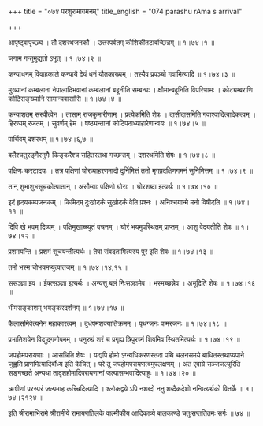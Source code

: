 +++
title = "०७४ परशुरामागमनम्"
title_english = "074 parashu rAma s arrival"

+++


आपृष्ट्वापृच्छ्य । तौ दशरथजनकौ । उत्तरपर्वतम् कौशिकीतटावच्छिन्नम्  ॥ 
१।७४।१  ॥   

  

जगाम गन्तुमुद्यतो ऽभूत्  ॥  १।७४।२  ॥   

  

कन्याधनम् विवाहकाले कन्यायै देयं धनं यौतकाख्यम् । तस्यैव प्रपञ्चो
गवामित्यादि  ॥  १।७४।३  ॥   

  

मुख्यानां कम्बलानां नेपालादिभवानां कम्बलानां बहूनीति सम्बन्धः ।
क्षौमान्बहूनिति विपरिणामः । कोट्यम्बराणि कोटिसङ्ख्यानि सामान्यवासांसि  ॥ 
१।७४।४  ॥   

  

कन्याशतम् सस्वीत्वेन । तासाम् राजकुमारीणाम् । प्रत्येकमिति शेषः ।
दासीदासमिति गवाश्वादित्वादेकत्वम् । हिरण्यम् रजतम् । सुवर्णम् हेम ।
षष्ठ्यन्तानां कोटिपदाध्याहारेणान्वयः  ॥  १।७४।५  ॥   

  

पार्थिवम् दशरथम्  ॥  १।७४।६,७  ॥   

  

बलैश्चतुरङ्गैरनुगैः किङ्करैश्च सहितस्तथा गच्छन्तम् । दशरथमिति शेषः  ॥ 
१।७४।८  ॥   

  

पक्षिणः करटादयः । तत्र पक्षिणां घोरव्याहरणमादौ दुर्निमित्तं ततो
मृगप्रदक्षिणगमनं सुनिमित्तम्  ॥  १।७४।९  ॥   

  

तान् शुभाशुभसूचकोत्पातान् । असौम्याः पक्षिणो घोराः । घोरशब्दा इत्यर्थः
 ॥  १।७४।१०  ॥   

  

इदं हृदयकम्पजनकम् । किमिदम् दुःखोदर्कं सुखोदर्कं वेति प्रश्नः ।
अनिश्चयान्मे मनो विषीदति  ॥  १।७४।११  ॥   

  

दिवि खे भवम् दिव्यम् । पक्षिमुखाच्च्युतं वचनम् । घोरं भयमुपस्थितम्
प्राप्तम् । आशु वेदयतीति शेषः  ॥  १।७४।१२  ॥   

  

प्रशमयन्ति । प्रशमं सूचयन्तीत्यर्थः । तेषां संवदतामित्यस्य पुर इति शेषः
 ॥  १।७४।१३  ॥   

  

तमो भस्म चोभयमप्युत्पातजम्  ॥  १।७४।१४,१५  ॥   

  

ससञ्ज्ञा इव । ईषत्सञ्ज्ञा इत्यर्थः । अन्यत्तु बलं निःसञ्ज्ञमेव ।
भस्मच्छन्नेव । अभूदिति शेषः  ॥  १।७४।१६  ॥   

  

भीमसङ्काशम् भयङ्करदर्शनम्  ॥  १।७४।१७  ॥   

  

कैलासमिवेत्यनेन महाकारत्वम् । दुर्धर्षमशक्यातिक्रमम् । पृथग्जनः पामरजनः
 ॥  १।७४।१८  ॥   

  

प्रभातिशयेन विद्युद्गणोपमम् । धनुरुग्रं शरं च प्रगृह्य त्रिपुरघ्नं
शिवमिव स्थितमित्यर्थः  ॥  १।७४।१९  ॥   

  

जपहोमपरायणाः । आसन्निति शेषः । यद्यपि होमो ऽग्न्यधिकरणस्तदा पथि चलनसमये
बाधितस्तथाप्यपाने जुह्वति प्राणमित्यादिर्बोध्य इति केचित् । परे तु
जपहोमपरायणत्वमुपलक्षणम् । अत एवाग्रे सञ्जजल्पुरिति सङ्गच्छते अन्यथा
तादृशहोमादिपरायणानां जल्पासम्भवादित्याहुः  ॥  १।७४।२०  ॥   

  

ऋषीणां परस्परं जल्पमाह कच्चिदित्यादि । श्लोकद्वये ऽपि नशब्दो ननु
शब्दैकदेशो नन्वित्यर्थको वितर्के  ॥  १।७४।२१२४  ॥   

  

इति श्रीरामाभिरामे श्रीरामीये रामायणतिलके वाल्मीकीय आदिकाव्ये बालकाण्डे
चतुःसप्ततितमः सर्गः  ॥  ७४  ॥   

  


